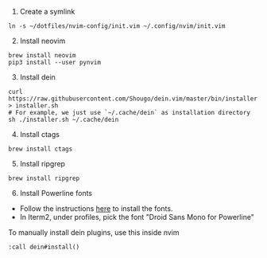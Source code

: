 1. Create a symlink

```
ln -s ~/dotfiles/nvim-config/init.vim ~/.config/nvim/init.vim
```

2. Install neovim
```
brew install neovim
pip3 install --user pynvim
```

3. Install dein
```
curl https://raw.githubusercontent.com/Shougo/dein.vim/master/bin/installer.sh > installer.sh
# For example, we just use `~/.cache/dein` as installation directory
sh ./installer.sh ~/.cache/dein
```

4. Install ctags
```
brew install ctags
```

5. Install ripgrep
```
brew install ripgrep
```

6. Install Powerline fonts
  - Follow the instructions [here](https://github.com/powerline/fonts) to install the fonts.
  - In Iterm2, under profiles, pick the font "Droid Sans Mono for Powerline" 

To manually install dein plugins, use this inside nvim
```
:call dein#install()
```

